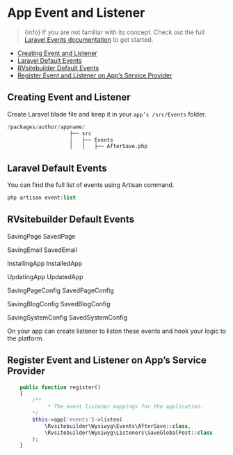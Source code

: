 # App Event and Listener

 > {info} If you are not familiar with its concept. Check out the full [Laravel Events documentation](https://laravel.com/docs/master/events) to get started. 

  - [Creating Event and Listener](#Creating-Event-and-Listener) 
  - [Laravel Default Events](#Laravel-Default-Events)
  - [RVsitebuilder Default Events](#RVsitebuilder-Default-Events)
  - [Register Event and Listener on App’s Service Provider](#Register-Event-and-Listener-on-App-Service-Provider) 


<a name="Creating-Event-and-Listener"></a>
## Creating Event and Listener

Create Laravel blade file and keep it in your `app’s /src/Events` folder. 

```php
/packages/author/appname/
                    ├── src
                    │   ├── Events
                    │   │   ├── AfterSave.php
```

<a name="Laravel-Default-Events"></a>
## Laravel Default Events 

You can find the full list of events using Artisan command.
```php
php artisan event:list
```
<a name="RVsitebuilder-Default-Events"></a>
## RVsitebuilder Default Events

SavingPage
SavedPage 

SavingEmail
SavedEmail 

InstallingApp
InstalledApp

UpdatingApp
UpdatedApp 

SavingPageConfig
SavedPageConfig

SavingBlogConfig
SavedBlogConfig

SavingSystemConfig
SavedSystemConfig


On your app can create listener to listen these events and hook your logic to the platform.

 
<a name="Register-Event-and-Listener-on-App-Service-Provider"></a>
## Register Event and Listener on App’s Service Provider 

<!-- TODO: @pam review อีกครัี้ง -->
```php
    public function register()
    {
        /**
             * The event listener mappings for the application.
        */
        $this->app['events']->listen(
            \Rvsitebuilder\Wysiwyg\Events\AfterSave::class, 
            \Rvsitebuilder\Wysiwyg\Listeners\SaveGlobalPost::class
        );
    }
```

